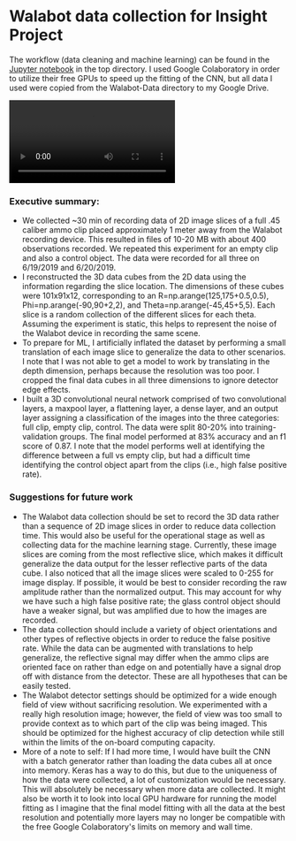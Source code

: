 # Walabot data collection for Insight Project

The workflow (data cleaning and machine learning) can be found in the [Jupyter notebook](https://github.com/tracijo32/astralar/blob/master/full_data_2_cnn3d_pipeline.ipynb) in the top directory. I used Google Colaboratory in order to utilize their free GPUs to speed up the fitting of the CNN, but all data I used were copied from the Walabot-Data directory to my Google Drive.

![Video of each of the slices of the data cubes for the three objects in experiment](https://github.com/tracijo32/astralar/blob/master/datacube.mp4)

### Executive summary:
- We collected ~30 min of recording data of 2D image slices of a full .45 caliber ammo clip placed approximately 1 meter away from the Walabot recording device. This resulted in files of 10-20 MB with about 400 observations recorded. We repeated this experiment for an empty clip and also a control object. The data were recorded for all three on 6/19/2019 and 6/20/2019.
- I reconstructed the 3D data cubes from the 2D data using the information regarding the slice location. The dimensions of these cubes were 101x91x12, corresponding to an R=np.arange(125,175+0.5,0.5), Phi=np.arange(-90,90+2,2), and Theta=np.arange(-45,45+5,5). Each slice is a random collection of the different slices for each theta. Assuming the experiment is static, this helps to represent the noise of the Walabot device in recording the same scene.
- To prepare for ML, I artificially inflated the dataset by performing a small translation of each image slice to generalize the data to other scenarios. I note that I was not able to get a model to work by translating in the depth dimension, perhaps because the resolution was too poor. I cropped the final data cubes in all three dimensions to ignore detector edge effects.
- I built a 3D convolutional neural network comprised of two convolutional layers, a maxpool layer, a flattening layer, a dense layer, and an output layer assigning a classification of the images into the three categories: full clip, empty clip, control. The data were split 80-20% into training-validation groups. The final model performed at 83% accuracy and an f1 score of 0.87. I note that the model performs well at identifying the difference between a full vs empty clip, but had a difficult time identifying the control object apart from the clips (i.e., high false positive rate).

### Suggestions for future work
- The Walabot data collection should be set to record the 3D data rather than a sequence of 2D image slices in order to reduce data collection time. This would also be useful for the operational stage as well as collecting data for the machine learning stage. Currently, these image slices are coming from the most reflective slice, which makes it difficult generalize the data output for the lesser reflective parts of the data cube. I also noticed that all the image slices were scaled to 0-255 for image display. If possible, it would be best to consider recording the raw amplitude rather than the normalized output. This may account for why we have such a high false positive rate; the glass control object should have a weaker signal, but was amplified due to how the images are recorded.
- The data collection should include a variety of object orientations and other types of reflective objects in order to reduce the false positive rate. While the data can be augmented with translations to help generalize, the reflective signal may differ when the ammo clips are oriented face on rather than edge on and potentially have a signal drop off with distance from the detector. These are all hypotheses that can be easily tested.
- The Walabot detector settings should be optimized for a wide enough field of view without sacrificing resolution. We experimented with a really high resolution image; however, the field of view was too small to provide context as to which part of the clip was being imaged. This should be optimized for the highest accuracy of clip detection while still within the limits of the on-board computing capacity.
- More of a note to self: If I had more time, I would have built the CNN with a batch generator rather than loading the data cubes all at once into memory. Keras has a way to do this, but due to the uniqueness of how the data were collected, a lot of customization would be necessary. This will absolutely be necessary when more data are collected. It might also be worth it to look into local GPU hardware for running the model fitting as I imagine that the final model fitting with all the data at the best resolution and potentially more layers may no longer be compatible with the free Google Colaboratory's limits on memory and wall time.
